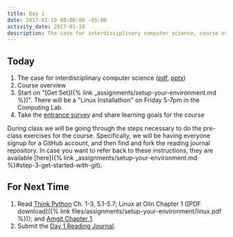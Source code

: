 ```yaml
---
title: Day 1
date: 2017-01-19 00:00:00 -05:00
activity_date: 2017-01-19
description: The case for interdisciplinary computer science, course overview
---
```


## Today

1. The case for interdisciplinary computer science ([pdf](https://drive.google.com/file/d/0B0UHkPLHsgyoeWFQRkViT0tvREE/view?usp=sharing), [pptx](https://drive.google.com/file/d/0B0UHkPLHsgyodHlnLV9uVjkyUEk/view?usp=sharing))
2. Course overview
3. Start on "[Get Set]({% link _assignments/setup-your-environment.md %})". There will be a "Linux Installathon" on Friday 5-7pm in the Computing Lab.
4. Take the [entrance survey]({{site.data.course.urls.entrance_survey}}) and share learning goals for the course

During class we will be going through the steps necessary to do the pre-class
exercises for the course. Specifically, we will be having everyone signup for
a GitHub account, and then find and fork the reading journal repository. In
case you want to refer back to these instructions, they are available
[here]({% link _assignments/setup-your-environment.md %}#step-3-get-started-with-git).

## For Next Time

1. Read [Think Python](http://greenteapress.com/wp/think-python-2e/) Ch. 1-3, 5.1-5.7;
Linux at Olin Chapter 1 ([PDF download]({% link files/assignments/setup-your-environment/linux.pdf %}));
and [Amgit Chapter 1](https://github.com/AllenDowney/amgit/blob/master/en/01-introduction/01-chapter1.markdown).
2. Submit the [Day 1 Reading Journal](https://github.com/{{site.data.course.github.owner_name}}/ReadingJournal).
